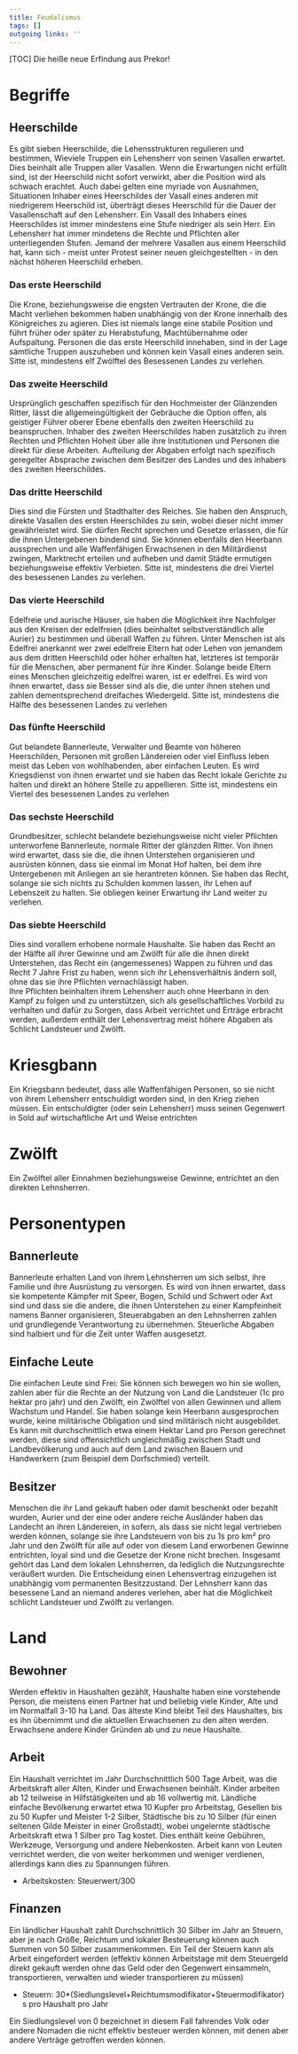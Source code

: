 ```yaml
---
title: Feudalismus  
tags: []
outgoing links: ''  
---
```

[TOC]
Die heiße neue Erfindung aus Prekor!

# Begriffe 
## Heerschilde
Es gibt sieben Heerschilde, die Lehensstrukturen regulieren und bestimmen, Wieviele Truppen ein Lehensherr von seinen Vasallen erwartet. Dies beinhält alle Truppen aller Vasallen. 
Wenn die Erwartungen nicht erfüllt sind, ist der Heerschild nicht sofort verwirkt, aber die Position wird als schwach erachtet. Auch dabei gelten eine myriade von Ausnahmen, Situationen
Inhaber eines Heerschildes der Vasall eines anderen mit niedrigerem Heerschild ist, überträgt dieses Heerschild für die Dauer der Vasallenschaft auf den Lehensherr. 
Ein Vasall des Inhabers eines Heerschildes ist immer mindestens eine Stufe niedriger als sein Herr.
Ein Lehensherr hat immer mindetens die Rechte und Pflichten aller unterliegenden Stufen.
Jemand der mehrere Vasallen aus einem Heerschild hat, kann sich - meist unter Protest seiner neuen gleichgestellten - in den  nächst höheren Heerschild erheben.

### Das erste Heerschild

Die Krone, beziehungsweise die engsten Vertrauten der Krone, die die Macht verliehen bekommen haben unabhängig von der Krone innerhalb des Königreiches zu agieren. Dies ist niemals lange eine stabile Position und führt früher oder später zu Herabstufung, Machtübernahme oder Aufspaltung. Personen die das erste Heerschild innehaben, sind in der Lage sämtliche Truppen auszuheben und können kein Vasall eines anderen sein. 
Sitte ist, mindestens elf Zwölftel des Besessenen Landes zu verlehen.

### Das zweite Heerschild

Ursprünglich geschaffen spezifisch für den Hochmeister der Glänzenden Ritter, lässt die allgemeingültigkeit der Gebräuche die Option offen, als geistiger Führer oberer Ebene ebenfalls den zweiten Heerschild zu beanspruchen.
Inhaber des zweiten Heerschildes haben zusätzlich zu ihren Rechten und Pflichten Hoheit über alle ihre Institutionen und Personen die direkt für diese Arbeiten. Aufteilung der Abgaben erfolgt nach spezifisch geregelter Absprache zwischen dem Besitzer des Landes und des inhabers des zweiten Heerschildes.

### Das dritte Heerschild

Dies sind die Fürsten und Stadthalter des Reiches. Sie haben den Anspruch, direkte Vasallen des ersten Heerschildes zu sein, wobei dieser nicht immer gewährleistet wird. 
Sie dürfen Recht sprechen und Gesetze erlassen, die für die ihnen Untergebenen bindend sind. Sie können ebenfalls den Heerbann aussprechen und alle Waffenfähigen Erwachsenen in den Militärdienst zwingen, Marktrecht erteilen und aufheben und damit Städte ermutigen beziehungsweise effektiv Verbieten.
Sitte ist, mindestens die drei Viertel des besessenen Landes zu verlehen. 

### Das vierte Heerschild

Edelfreie und aurische Häuser, sie haben die Möglichkeit ihre Nachfolger aus den Kreisen der edelfreien (dies beinhaltet selbstverständlich alle Aurier) zu bestimmen und überall Waffen zu führen.
Unter Menschen ist als Edelfrei anerkannt wer zwei edelfreie Eltern hat oder Lehen von jemandem aus dem dritten Heerschild oder höher erhalten hat, letzteres ist temporär für die Menschen, aber permanent für ihre Kinder. Solange beide Eltern eines Menschen gleichzeitig edelfrei waren, ist er edelfrei.
Es wird von ihnen erwartet, dass sie Besser sind als die, die unter ihnen stehen und zahlen dementsprechend dreifaches Wiedergeld.
Sitte ist, mindestens die Hälfte des besessenen Landes zu verlehen

### Das fünfte Heerschild

Gut belandete Bannerleute, Verwalter und Beamte von höheren Heerschilden, Personen mit großen Ländereien oder viel Einfluss  leben meist das Leben von wohlhabenden, aber einfachen Leuten. Es wird Kriegsdienst von ihnen erwartet und sie haben das Recht lokale Gerichte zu halten und direkt an höhere Stelle zu appellieren.
Sitte ist, mindestens ein Viertel des besessenen Landes zu verlehen

### Das sechste Heerschild

Grundbesitzer, schlecht belandete beziehungsweise nicht vieler Pflichten unterworfene Bannerleute, normale Ritter der glänzden Ritter. Von ihnen wird erwartet, dass sie die, die ihnen Unterstehen organisieren und ausrüsten können, dass sie einmal im Monat Hof halten, bei dem ihre Untergebenen mit Anliegen an sie herantreten können.
Sie haben das Recht, solange sie sich nichts zu Schulden kommen lassen, ihr Lehen auf Lebenszeit zu halten.
Sie obliegen keiner Erwartung ihr Land weiter zu verlehen.

### Das siebte Heerschild

Dies sind vorallem erhobene normale Haushalte. Sie haben das Recht an der Hälfte all ihrer Gewinne und am Zwölft für alle die ihnen direkt Unterstehen, das Recht ein (angemessenes) Wappen zu führen und das Recht 7 Jahre Frist zu haben, wenn sich ihr Lehensverhältnis ändern soll, ohne das sie ihre Pflichten vernachlässigt haben.  
Ihre Pflichten beinhalten ihrem Lehensherr auch ohne Heerbann in den Kampf zu folgen und zu unterstützen, sich als gesellschaftliches Vorbild zu verhalten und dafür zu Sorgen, dass Arbeit verrichtet und Erträge erbracht werden, außerdem enthält der Lehensvertrag meist höhere Abgaben als Schlicht Landsteuer und Zwölft.


# Kriesgbann
Ein Kriegsbann bedeutet, dass alle Waffenfähigen Personen, so sie nicht von ihrem Lehensherr entschuldigt worden sind, in den Krieg ziehen müssen. Ein entschuldigter (oder sein Lehensherr) muss seinen Gegenwert in Sold auf wirtschaftliche Art und Weise entrichten

# Zwölft
Ein Zwölftel aller Einnahmen beziehungsweise Gewinne, entrichtet an den direkten Lehnsherren.

# Personentypen
## Bannerleute
Bannerleute erhalten Land von ihrem Lehnsherren um sich selbst, ihre Familie und ihre Ausrüstung zu versorgen. Es wird von ihnen erwartet, dass sie kompetente Kämpfer mit Speer, Bogen, Schild und Schwert oder Axt sind und dass sie die andere, die ihnen Unterstehen zu einer Kampfeinheit namens Banner organisieren, Steuerabgaben an den Lehnsherren zahlen und grundlegende Verantwortung zu übernehmen.
Steuerliche Abgaben sind halbiert und für die Zeit unter Waffen ausgesetzt.

## Einfache Leute
Die einfachen Leute sind Frei: Sie können sich bewegen wo hin sie wollen, zahlen aber für die Rechte an der Nutzung von Land die Landsteuer (1c pro hektar pro jahr) und den Zwölft, ein Zwölftel von allen Gewinnen und allem Wachstum und Handel.
Sie haben solange kein Heerbann ausgesprochen wurde, keine militärische Obligation und sind militärisch nicht ausgebildet. Es kann mit durchschnittlich etwa einem Hektar Land pro Person gerechnet werden, diese sind offensichtlich ungleichmäßig zwischen Stadt und Landbevölkerung und auch auf dem Land zwischen Bauern und Handwerkern (zum Beispiel dem Dorfschmied) verteilt.

## Besitzer
Menschen die ihr Land gekauft haben oder damit beschenkt oder bezahlt wurden, Aurier und der eine oder andere reiche Ausländer haben das Landecht an ihren Ländereien, in sofern, als dass sie nicht legal vertrieben werden können, solange sie ihre Landsteuern von bis zu 1s pro km² pro Jahr und den Zwölft für alle auf oder von diesem Land erworbenen Gewinne entrichten, loyal sind und die Gesetze der Krone nicht brechen. Insgesamt gehört das Land dem lokalen Lehnsherren, da lediglich die Nutzungsrechte veräußert wurden. Die Entscheidung einen Lehensvertrag einzugehen ist unabhängig vom permanenten Besitzzustand. Der Lehnsherr kann das besessene Land an niemand anderes verlehen, aber hat die Möglichkeit schlicht Landsteuer und Zwölft zu verlangen.

# Land
## Bewohner
Werden effektiv in Haushalten gezählt, Haushalte haben eine vorstehende Person, die meistens einen Partner hat und beliebig viele Kinder, Alte und im Normalfall 3-10 ha Land. Das älteste Kind bleibt Teil des Haushaltes, bis es ihn übernimmt und die aktuellen Erwachsenen zu den alten werden. Erwachsene andere Kinder Gründen ab und zu neue Haushalte.

## Arbeit
Ein Haushalt verrichtet im Jahr Durchschnittlich 500 Tage Arbeit, was die Arbeitskraft aller Alten, Kinder und Erwachsenen beinhält. Kinder arbeiten ab 12 teilweise in Hilfstätigkeiten und ab 16 vollwertig mit. Ländliche einfache Bevölkerung erwartet etwa 10 Kupfer pro Arbeitstag, Gesellen bis zu 50 Kupfer und Meister 1-2 Silber, Städtische bis zu 10 Silber (für einen seltenen Gilde Meister in einer Großstadt), wobei ungelernte städtische Arbeitskraft etwa 1 Silber pro Tag kostet. Dies enthält keine Gebühren, Werkzeuge, Versorgung und andere Nebenkosten.
Arbeit kann von Leuten verrichtet werden, die von weiter herkommen und weniger verdienen, allerdings kann dies zu Spannungen führen.

* Arbeitskosten: Steuerwert/300 

## Finanzen
Ein ländlicher Haushalt zahlt Durchschnittlich 30 Silber im Jahr an Steuern, aber je nach Größe, Reichtum und lokaler Besteuerung können auch Summen von 50 Silber zusammenkommen. Ein Teil der Steuern kann als Arbeit eingefordert werden (effektiv können Arbeitstage mit dem Steuergeld direkt gekauft werden ohne das Geld oder den Gegenwert einsammeln, transportieren, verwalten und wieder transportieren zu müssen)

* Steuern: 30*(Siedlungslevel+Reichtumsmodifikator+Steuermodifikator) s pro Haushalt pro Jahr

Ein Siedlungslevel von 0 bezeichnet in diesem Fall fahrendes Volk oder andere Nomaden die nicht effektiv besteuer werden können, mit denen aber andere Verträge getroffen werden können.
